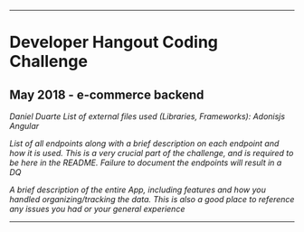 ---------------------------------------------------------
# Developer Hangout Coding Challenge
## May 2018 - e-commerce backend

*Daniel Duarte*
*List of external files used (Libraries, Frameworks): Adonisjs Angular*

*List of all endpoints along with a brief description on each endpoint and how it is used. This is a very crucial part of the challenge, and is required to be here in the README. Failure to document the endpoints will result in a DQ*

*A brief description of the entire App, including features and how you handled organizing/tracking the data. This is also a good place to reference any issues you had or your general experience*

---------------------------------------------------------